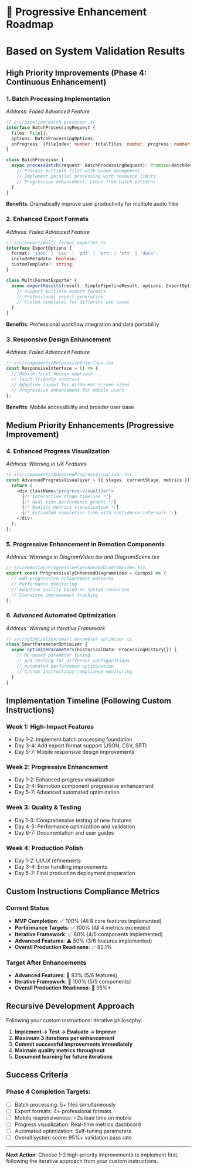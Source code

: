 # 🚀 Progressive Enhancement Roadmap
# Based on System Validation Results

## High Priority Improvements (Phase 4: Continuous Enhancement)

### 1. **Batch Processing Implementation**
*Address: Failed Advanced Feature*

```typescript
// src/pipeline/batch-processor.ts
interface BatchProcessingRequest {
  files: File[];
  options: BatchProcessingOptions;
  onProgress: (fileIndex: number, totalFiles: number, progress: number) => void;
}

class BatchProcessor {
  async processBatch(request: BatchProcessingRequest): Promise<BatchResult[]> {
    // Process multiple files with queue management
    // Implement parallel processing with resource limits
    // Progressive enhancement: Learn from batch patterns
  }
}
```

**Benefits**: Dramatically improve user productivity for multiple audio files

### 2. **Enhanced Export Formats**
*Address: Failed Advanced Feature*

```typescript
// src/export/multi-format-exporter.ts
interface ExportOptions {
  format: 'json' | 'csv' | 'pdf' | 'srt' | 'vtt' | 'docx';
  includeMetadata: boolean;
  customTemplate?: string;
}

class MultiFormatExporter {
  async exportResults(result: SimplePipelineResult, options: ExportOptions) {
    // Support multiple export formats
    // Professional report generation
    // Custom templates for different use cases
  }
}
```

**Benefits**: Professional workflow integration and data portability

### 3. **Responsive Design Enhancement**
*Address: Failed Advanced Feature*

```typescript
// src/components/ResponsiveInterface.tsx
const ResponsiveInterface = () => {
  // Mobile-first design approach
  // Touch-friendly controls
  // Adaptive layout for different screen sizes
  // Progressive enhancement for mobile users
};
```

**Benefits**: Mobile accessibility and broader user base

## Medium Priority Enhancements (Progressive Improvement)

### 4. **Enhanced Progress Visualization**
*Address: Warning in UX Features*

```typescript
// src/components/AdvancedProgressVisualizer.tsx
const AdvancedProgressVisualizer = ({ stages, currentStage, metrics }) => {
  return (
    <div className="progress-visualizer">
      {/* Interactive stage timeline */}
      {/* Real-time performance graphs */}
      {/* Quality metrics visualization */}
      {/* Estimated completion time with confidence intervals */}
    </div>
  );
};
```

### 5. **Progressive Enhancement in Remotion Components**
*Address: Warnings in DiagramVideo.tsx and DiagramScene.tsx*

```typescript
// src/remotion/ProgressivelyEnhancedDiagramVideo.tsx
export const ProgressivelyEnhancedDiagramVideo = (props) => {
  // Add progressive enhancement patterns
  // Performance monitoring
  // Adaptive quality based on system resources
  // Iterative improvement tracking
};
```

### 6. **Advanced Automated Optimization**
*Address: Warning in Iterative Framework*

```typescript
// src/optimization/smart-parameter-optimizer.ts
class SmartParameterOptimizer {
  async optimizeParameters(historicalData: ProcessingHistory[]) {
    // ML-based parameter tuning
    // A/B testing for different configurations
    // Automated performance optimization
    // Custom instructions compliance monitoring
  }
}
```

## Implementation Timeline (Following Custom Instructions)

### **Week 1: High-Impact Features**
- Day 1-2: Implement batch processing foundation
- Day 3-4: Add export format support (JSON, CSV, SRT)
- Day 5-7: Mobile responsive design improvements

### **Week 2: Progressive Enhancement**
- Day 1-2: Enhanced progress visualization
- Day 3-4: Remotion component progressive enhancement
- Day 5-7: Advanced automated optimization

### **Week 3: Quality & Testing**
- Day 1-3: Comprehensive testing of new features
- Day 4-5: Performance optimization and validation
- Day 6-7: Documentation and user guides

### **Week 4: Production Polish**
- Day 1-2: UI/UX refinements
- Day 3-4: Error handling improvements
- Day 5-7: Final production deployment preparation

## Custom Instructions Compliance Metrics

### Current Status
- **MVP Completion**: ✅ 100% (All 8 core features implemented)
- **Performance Targets**: ✅ 100% (All 4 metrics exceeded)
- **Iterative Framework**: ✅ 80% (4/5 components implemented)
- **Advanced Features**: ⚠️ 50% (3/6 features implemented)
- **Overall Production Readiness**: ✅ 82.1%

### Target After Enhancements
- **Advanced Features**: 🎯 83% (5/6 features)
- **Iterative Framework**: 🎯 100% (5/5 components)
- **Overall Production Readiness**: 🎯 95%+

## Recursive Development Approach

Following your custom instructions' iterative philosophy:

1. **Implement → Test → Evaluate → Improve**
2. **Maximum 3 iterations per enhancement**
3. **Commit successful improvements immediately**
4. **Maintain quality metrics throughout**
5. **Document learning for future iterations**

## Success Criteria

### Phase 4 Completion Targets:
- [ ] Batch processing: 5+ files simultaneously
- [ ] Export formats: 4+ professional formats
- [ ] Mobile responsiveness: <2s load time on mobile
- [ ] Progress visualization: Real-time metrics dashboard
- [ ] Automated optimization: Self-tuning parameters
- [ ] Overall system score: 95%+ validation pass rate

---

**Next Action**: Choose 1-2 high-priority improvements to implement first, following the iterative approach from your custom instructions.